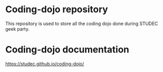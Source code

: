 # Coding-dojo repository
This repository is used to store all the coding dojo done during STUDEC geek party.

# Coding-dojo documentation
https://studec.github.io/coding-dojo/

